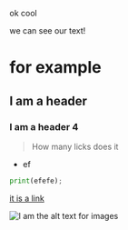 ok cool

we can see our text!

# for example

## I am a header

### I am a header 4

>How many licks does it

* ef

```python
print(efefe);
```

[it is a link](httpsfefefef)

![I am the alt text for images](https://www.google.com/url?sa=i&url=https%3A%2F%2Funsplash.com%2Fs%2Fphotos%2Fhuman&psig=AOvVaw3Y8xEKDG4xsmoJB2Swd5tA&ust=1612768639127000&source=images&cd=vfe&ved=0CAIQjRxqFwoTCKDl8MCd1-4CFQAAAAAdAAAAABAD)
